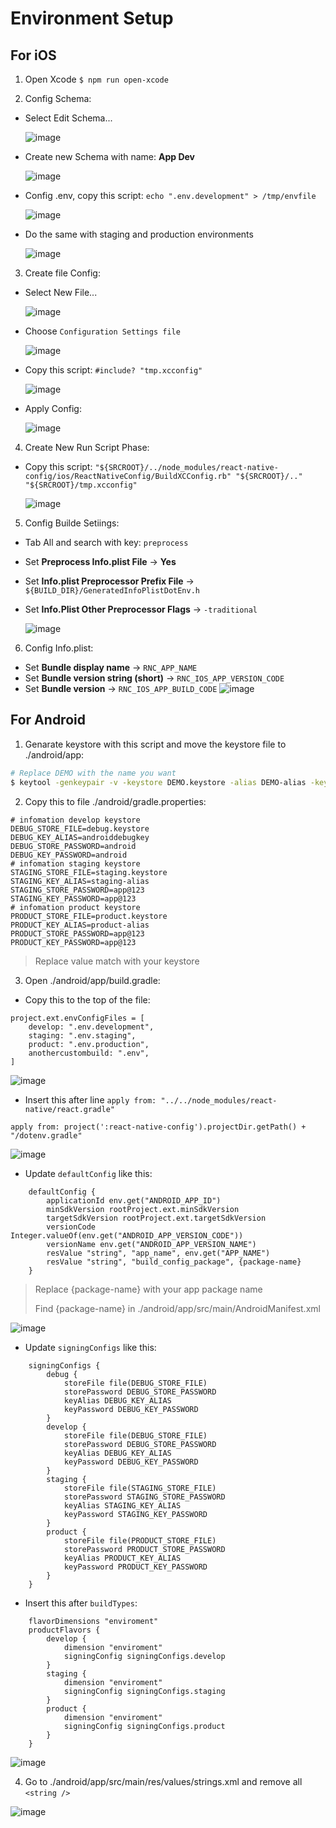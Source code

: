 # Environment Setup

## For iOS

1. Open Xcode `$ npm run open-xcode`

2. Config Schema:

- Select Edit Schema...<br />

  ![image](./guide-1.png)

- Create new Schema with name: **App Dev**

  ![image](./guide-2.png)

- Config .env, copy this script: `echo ".env.development" > /tmp/envfile`

  ![image](./guide-3.png)

- Do the same with staging and production environments

  ![image](./guide-4.png)

3. Create file Config:

- Select New File...

  ![image](./guide-5.png)

- Choose `Configuration Settings file`

  ![image](./guide-6.png)

- Copy this script: `#include? "tmp.xcconfig"`

  ![image](./guide-7.png)

- Apply Config:

  ![image](./guide-8.png)

4. Create New Run Script Phase:<br />

- Copy this script: `"${SRCROOT}/../node_modules/react-native-config/ios/ReactNativeConfig/BuildXCConfig.rb" "${SRCROOT}/.." "${SRCROOT}/tmp.xcconfig"`

  ![image](./guide-9.png)

5. Config Builde Setiings:<br />

- Tab All and search with key: `preprocess`
- Set **Preprocess Info.plist File** -> **Yes**
- Set **Info.plist Preprocessor Prefix File** -> `${BUILD_DIR}/GeneratedInfoPlistDotEnv.h`
- Set **Info.Plist Other Preprocessor Flags** -> `-traditional`

  ![image](./guide-10.png)

6. Config Info.plist:

- Set **Bundle display name** -> `RNC_APP_NAME`
- Set **Bundle version string (short)** -> `RNC_IOS_APP_VERSION_CODE`
- Set **Bundle version** -> `RNC_IOS_APP_BUILD_CODE`
  ![image](./guide-11.png)

## For Android

1. Genarate keystore with this script and move the keystore file to ./android/app:

```bash
# Replace DEMO with the name you want
$ keytool -genkeypair -v -keystore DEMO.keystore -alias DEMO-alias -keyalg RSA -keysize 2048 -validity 10000
```

2. Copy this to file ./android/gradle.properties:

```
# infomation develop keystore
DEBUG_STORE_FILE=debug.keystore
DEBUG_KEY_ALIAS=androiddebugkey
DEBUG_STORE_PASSWORD=android
DEBUG_KEY_PASSWORD=android
# infomation staging keystore
STAGING_STORE_FILE=staging.keystore
STAGING_KEY_ALIAS=staging-alias
STAGING_STORE_PASSWORD=app@123
STAGING_KEY_PASSWORD=app@123
# infomation product keystore
PRODUCT_STORE_FILE=product.keystore
PRODUCT_KEY_ALIAS=product-alias
PRODUCT_STORE_PASSWORD=app@123
PRODUCT_KEY_PASSWORD=app@123
```

> Replace value match with your keystore

3. Open ./android/app/build.gradle:

- Copy this to the top of the file:

```
project.ext.envConfigFiles = [
    develop: ".env.development",
    staging: ".env.staging",
    product: ".env.production",
    anothercustombuild: ".env",
]
```

![image](./guide-12.png)

- Insert this after line `apply from: "../../node_modules/react-native/react.gradle"`

```
apply from: project(':react-native-config').projectDir.getPath() + "/dotenv.gradle"
```

![image](./guide-13.png)

- Update `defaultConfig` like this:

```
    defaultConfig {
        applicationId env.get("ANDROID_APP_ID")
        minSdkVersion rootProject.ext.minSdkVersion
        targetSdkVersion rootProject.ext.targetSdkVersion
        versionCode Integer.valueOf(env.get("ANDROID_APP_VERSION_CODE"))
        versionName env.get("ANDROID_APP_VERSION_NAME")
        resValue "string", "app_name", env.get("APP_NAME")
        resValue "string", "build_config_package", {package-name}
    }
```

> Replace {package-name} with your app package name
>
> Find {package-name} in ./android/app/src/main/AndroidManifest.xml

![image](./guide-14.png)

- Update `signingConfigs` like this:

```
    signingConfigs {
        debug {
            storeFile file(DEBUG_STORE_FILE)
            storePassword DEBUG_STORE_PASSWORD
            keyAlias DEBUG_KEY_ALIAS
            keyPassword DEBUG_KEY_PASSWORD
        }
        develop {
            storeFile file(DEBUG_STORE_FILE)
            storePassword DEBUG_STORE_PASSWORD
            keyAlias DEBUG_KEY_ALIAS
            keyPassword DEBUG_KEY_PASSWORD
        }
        staging {
            storeFile file(STAGING_STORE_FILE)
            storePassword STAGING_STORE_PASSWORD
            keyAlias STAGING_KEY_ALIAS
            keyPassword STAGING_KEY_PASSWORD
        }
        product {
            storeFile file(PRODUCT_STORE_FILE)
            storePassword PRODUCT_STORE_PASSWORD
            keyAlias PRODUCT_KEY_ALIAS
            keyPassword PRODUCT_KEY_PASSWORD
        }
    }
```

- Insert this after `buildTypes`:

```
    flavorDimensions "enviroment"
    productFlavors {
        develop {
            dimension "enviroment"
            signingConfig signingConfigs.develop
        }
        staging {
            dimension "enviroment"
            signingConfig signingConfigs.staging
        }
        product {
            dimension "enviroment"
            signingConfig signingConfigs.product
        }
    }
```

![image](./guide-15.png)

4. Go to ./android/app/src/main/res/values/strings.xml and remove all `<string />`

![image](./guide-16.png)
